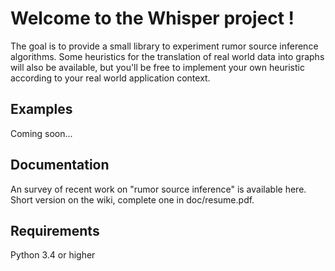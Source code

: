 # Welcome to the Whisper project !

The goal is to provide a small library to experiment rumor source inference algorithms. Some heuristics for the translation of real world data into graphs will also be available, but you'll be free to implement your own heuristic according to your real world application context.

## Examples
Coming soon...

## Documentation
An survey of recent work on "rumor source inference" is available here. Short version on the wiki, complete one in doc/resume.pdf.

## Requirements
Python 3.4 or higher
